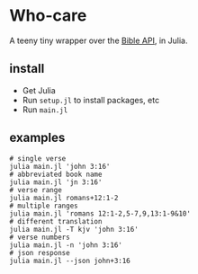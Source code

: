# Who-care

A teeny tiny wrapper over the [Bible API](https://bible-api.com), in Julia.

## install

- Get Julia
- Run `setup.jl` to install packages, etc
- Run `main.jl`

## examples

    # single verse
    julia main.jl 'john 3:16'
    # abbreviated book name
    julia main.jl 'jn 3:16'
    # verse range
    julia main.jl romans+12:1-2
    # multiple ranges
    julia main.jl 'romans 12:1-2,5-7,9,13:1-9&10'
    # different translation
    julia main.jl -T kjv 'john 3:16'
    # verse numbers
    julia main.jl -n 'john 3:16'
    # json response
    julia main.jl --json john+3:16
